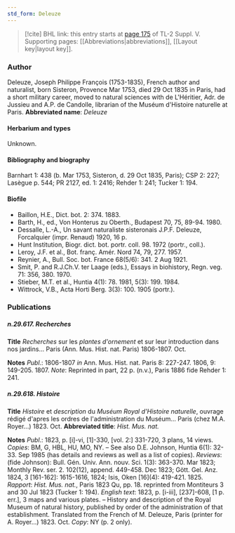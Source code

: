 ```yaml
---
std_form: Deleuze
---
```


> [!cite] BHL link: this entry starts at [page 175](https://www.biodiversitylibrary.org/page/33259221) of TL-2 Suppl. V.
> Supporting pages: [[Abbreviations|abbreviations]], [[Layout key|layout key]].

### Author

Deleuze, Joseph Philippe François (1753-1835), French author and naturalist, born Sisteron, Provence Mar 1753, died 29 Oct 1835 in Paris, had a short military career, moved to natural sciences with de L'Héritier, Adr. de Jussieu and A.P. de Candolle, librarian of the Muséum d'Histoire naturelle at Paris. 
**Abbreviated name**: *Deleuze*

#### Herbarium and types

Unknown.

#### Bibliography and biography

Barnhart 1: 438 (b. Mar 1753, Sisteron, d. 29 Oct 1835, Paris); CSP 2: 227; Lasègue p. 544; PR 2127, ed. 1: 2416; Rehder 1: 241; Tucker 1: 194.

#### Biofile

- Baillon, H.E., Dict. bot. 2: 374. 1883.
- Barth, H., ed., Von Honterus zu Oberth., Budapest 70, 75, 89-94. 1980.
- Dessalle, L.-A., Un savant naturaliste sisteronais J.P.F. Deleuze, Forcalquier (impr. Renaud) 1920, 16 p.
- Hunt Institution, Biogr. dict. bot. portr. coll. 98. 1972 (portr., coll.).
- Leroy, J.F. et al., Bot. franç. Amér. Nord 74, 79, 277. 1957.
- Reynier, A., Bull. Soc. bot. France 68(5/6): 341. 2 Aug 1921.
- Smit, P. and R.J.Ch.V. ter Laage (eds.), Essays in biohistory, Regn. veg. 71: 356, 380. 1970.
- Stieber, M.T. et al., Huntia 4(1): 78. 1981, 5(3): 199. 1984.
- Wittrock, V.B., Acta Horti Berg. 3(3): 100. 1905 (portr.).

### Publications

##### n.29.617. Recherches

**Title**
*Recherches* sur les *plantes d'ornement* et sur leur introduction dans nos jardins... Paris (Ann. Mus. Hist. nat. Paris) 1806-1807. Oct.

**Notes**
*Publ*.: 1806-1807 *in* Ann. Mus. Hist. nat. Paris 8: 227-247. 1806, 9: 149-205. 1807.
*Note*: Reprinted in part, 22 p. (n.v.), Paris 1886 fide Rehder 1: 241.

##### n.29.618. Histoire

**Title**
*Histoire* et *description* du *Muséum Royal d'Histoire naturelle*, ouvrage rédigé d'apres les ordres de l'administration du Muséum... Paris (chez M.A. Royer...) 1823. Oct.
**Abbreviated title**: *Hist. Mus. nat.*

**Notes**
*Publ*.: 1823, p. \[i\]-vi, \[1\]-330, \[vol. 2:\] 331-720, 3 plans, 14 views. *Copies*: BM, G, HBL, HU, MO, NY. – See also D.E. Johnson, Huntia 6(1): 32-33. Sep 1985 (has details and reviews as well as a list of copies).
*Reviews*: (fide Johnson): Bull. Gén. Univ. Ann. nouv. Sci. 1(3): 363-370. Mar 1823; Monthly Rev. ser. 2. 102(12), append. 449-458. Dec 1823; Gött. Gel. Anz. 1824, 3 \[161-162\]: 1615-1616, 1824; Isis, Oken \[16\](4): 419-421. 1825.
*Rapport*: *Hist. Mus. nat.*, Paris 1823 Qu, pp. 18. reprinted from Montiteurs 3 and 30 Jul 1823 (Tucker 1: 194).
*English text*: 1823, p. \[i-iii\], \[237\]-608, \[1 p. err.\], 3 maps and various plates. – History and description of the Royal Museum of natural history, published by order of the administration of that establishment. Translated from the French of M. Deleuze, Paris (printer for A. Royer...) 1823. Oct. *Copy*: NY (p. 2 only).

